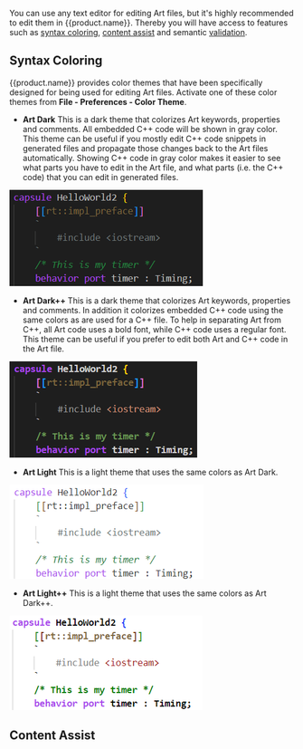 You can use any text editor for editing Art files, but it's highly recommended to edit them in {{product.name}}. Thereby you will have access to features such as [syntax coloring](#syntax-coloring), [content assist](#content-assist) and semantic [validation](../validation.md).

## Syntax Coloring
{{product.name}} provides color themes that have been specifically designed for being used for editing Art files. Activate one of these color themes from **File - Preferences - Color Theme**.

* **Art Dark** This is a dark theme that colorizes Art keywords, properties and comments. All embedded C++ code will be shown in gray color. This theme can be useful if you mostly edit C++ code snippets in generated files and propagate those changes back to the Art files automatically. Showing C++ code in gray color makes it easier to see what parts you have to edit in the Art file, and what parts (i.e. the C++ code) that you can edit in generated files.

![](images/theme-art-dark.png)

* **Art Dark++** This is a dark theme that colorizes Art keywords, properties and comments. In addition it colorizes embedded C++ code using the same colors as are used for a C++ file. To help in separating Art from C++, all Art code uses a bold font, while C++ code uses a regular font. This theme can be useful if you prefer to edit both Art and C++ code in the Art file.

![](images/theme-art-dark-pp.png)

* **Art Light** This is a light theme that uses the same colors as Art Dark.

![](images/theme-art-light.png)

* **Art Light++** This is a light theme that uses the same colors as Art Dark++.

![](images/theme-art-light-pp.png)

## Content Assist

